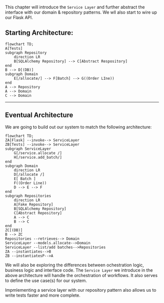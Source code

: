 This chapter will introduce the `Service Layer` and further abstract the interface with our domain & repository patterns.  We wll also start to wire up our Flask API.

## Starting Architecture:
```mermaid
flowchart TD;
A[Tests]
subgraph Repository
    direction LR
    B[SQLAlchemy Repository] --> C[Abstract Respository]
end
B --> D[(DB)]
subgraph Domain
    E[/allocate/] --> F[Batch] --> G((Order LIne))
end
A --> Repository
A --> Domain
C --> Domain
```
---
## Eventual Architecture
We are going to build out our system to match the following architecture:
```mermaid
flowchart TD;
ZA[Flask] --invoke--> ServiceLayer
ZB[Tests] --invoke--> ServiceLayer
subgraph ServiceLayer
    G[/service.allocate /]
    H[/service.add_batch/]
end
subgraph Domain
    direction LR
    D[/allocate /]
    E[ Batch ]
    F((Order Line))
    D --> E --> F
end
subgraph Repositories
    direction LR
    A[Fake Repository]
    B[SQLAlchemy Repository]
    C[Abstract Repository]
    A --> C
    B --> C
end
ZC[(DB)]
B --> ZC
Repositories --retrieves--> Domain
ServiceLayer --models.allocate-->Domain
ServiceLayer --list/add batches-->Repositories
ZA --instantiates-->B
ZB --instantiatesP-->A
```

We will also be exploring the differences between ochestration logic, business logic and interface code.  The `Service Layer` we introduce in the above architecture will handle the orchestration of workflows.  It also serves to define the use case(s) for our system.

Impmlementing a service layer with our repository pattern also allows us to write tests faster and more complete.